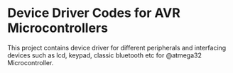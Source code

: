 # Device Driver Codes for AVR Microcontrollers

This project contains device driver for different peripherals and interfacing devices such as lcd, keypad, classic bluetooth etc for @atmega32 Microcontroller.
